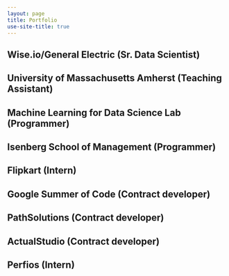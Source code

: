 ```yaml
---
layout: page
title: Portfolio
use-site-title: true
---
```


## Wise.io/General Electric (Sr. Data Scientist)

## University of Massachusetts Amherst (Teaching Assistant)

## Machine Learning for Data Science Lab (Programmer)

## Isenberg School of Management (Programmer)

## Flipkart (Intern)

## Google Summer of Code (Contract developer)

## PathSolutions (Contract developer)

## ActualStudio (Contract developer)

## Perfios (Intern)
